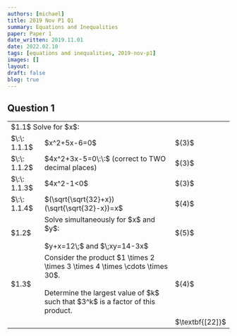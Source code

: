 ```yaml
---
authors: [michael]
title: 2019 Nov P1 Q1
summary: Equations and Inequalities
paper: Paper 1
date_written: 2019.11.01
date: 2022.02.10
tags: [equations and inequalities, 2019-nov-p1]
images: []
layout:
draft: false
blog: true
---
```


## Question 1

<table class="border-collapse">
  <tbody>
    <tr>
      <td colSpan="3">$1.1$ Solve for $x$:</td>
    </tr> 
    <tr>   
      <td>$\:\: 1.1.1$</td>
      <td>$x^2+5x-6=0$</td>
      <td>$(3)$</td>
    </tr>
    <tr>
      <td>$\:\: 1.1.2$</td>
      <td>$4x^2+3x-5=0\:\:$ (correct to TWO decimal places)</td>
      <td>$(3)$</td>
    </tr>
    <tr>
      <td>$\:\: 1.1.3$</td>
      <td>$4x^2-1<0$</td>
      <td>$(3)$</td>
    </tr>
    <tr>
      <td>$\:\: 1.1.4$</td>
      <td>$(\sqrt{\sqrt{32}+x})(\sqrt{\sqrt{32}-x})=x$</td>
      <td>$(4)$</td>
    </tr>
    <tr></tr>
    <tr>
      <td>$1.2$</td>
      <td rowSpan="2">Solve simultaneously for $x$ and $y$:<br></br>$y+x=12\;$ and $\;xy=14-3x$</td>
      <td>$(5)$</td>
    </tr>
    <tr></tr>
    <tr>
      <td>$1.3$</td>
      <td rowSpan="2">Consider the product $1 \times 2 \times 3 \times 4 \times \cdots \times 30$.<br></br>Determine the largest value of $k$ such that $3^k$ is a factor of this product.</td>
      <td>$(4)$</td>
    </tr> 
    <tr></tr>
    <tr>
      <td></td>
      <td></td>
      <td>$\textbf{[22]}$</td>
    </tr>
  </tbody>
</table>

